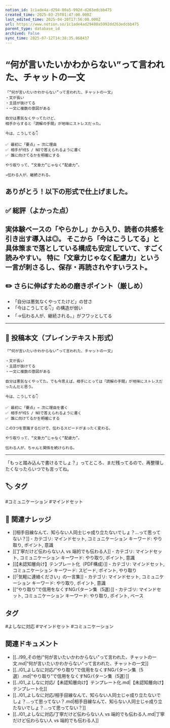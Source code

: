 ```yaml
---
notion_id: 1c1ade4a-d294-80a5-992d-d263edcbb475
created_time: 2025-03-25T01:47:00.000Z
last_edited_time: 2025-04-20T17:56:00.000Z
url: https://www.notion.so/1c1ade4ad29480a5992dd263edcbb475
parent_type: database_id
archived: False
sync_time: 2025-07-12T14:38:35.868437
---
```


# “何が言いたいかわからない”って言われた、チャットの一文

```plain text
「“何が言いたいかわからない”って言われた、チャットの一文」
・文が長い
・主語が抜けてる
・一文に複数の意図がある

自分は悪気なくやってたけど、
相手からすると「読解の手間」が地味にストレスだった。

今は、こうしてる👇

✅ 最初に「要点」→ 次に理由
✅ 相手がYES / NOで答えられるように書く
✅ 誰に向けてるかを明確にする

やり取りって、“文章力”じゃなく“配慮力”。

→伝わる人が、継続される。
```
ありがとう！以下の形式で仕上げました。
---
## ✅ 総評（よかった点）
実体験ベースの「やらかし」から入り、読者の共感を引き出す導入は◎。
そこから「今はこうしてる」と具体策まで落としている構成も安定していて、すごく読みやすい。
特に「文章力じゃなく配慮力」という一言が刺さるし、保存・再読されやすいラスト。
---
## ✏️ さらに伸ばすための磨きポイント（厳しめ）
- 「自分は悪気なくやってたけど」の甘さ
- 「今はこうしてる👇」の構造が弱い
- 「→伝わる人が、継続される。」がフワッとしてる
---
## 📄 投稿本文（プレインテキスト形式）
```plain text
「“何が言いたいかわからない”って言われた、チャットの一文」

・文が長い
・主語が抜けてる
・一文に複数の意図がある

自分は悪気なくやってた。でも今思えば、相手にとっては「読解の手間」が地味にストレスだったんだと思う。

今は、こうしてる👇

✅ 最初に「要点」→ 次に理由を書く
✅ 相手がYES / NOで答えられるように書く
✅ 誰に向けてるかを明確にする

この3つを意識するだけで、伝わるスピードがまったく変わる。

やり取りって、“文章力”じゃなく“配慮力”。

伝わる人が、ちゃんと関係を続けられる。

```
---
「もっと踏み込んで書けるでしょ？」ってところ、まだ残ってるので、再整理したくなったらいつでも言ってね。

## 🏷️ タグ
#コミュニケーション #マインドセット

## 🔗 関連ナレッジ
- [[相手目線なんて、知らない人同士じゃ成り立たないでしょ？…って思ってない？]] - カテゴリ: マインドセット, コミュニケーション キーワード: やり取り, ポイント, 意識
- [[丁寧だけど伝わらない人 vs 端的でも伝わる人]] - カテゴリ: マインドセット, コミュニケーション キーワード: やり取り, ポイント, 意識
- [[【未認知層向け】テンプレート化（PDF構成）]] - カテゴリ: マインドセット, コミュニケーション キーワード: スピード, ポイント, やり取り
- [[「気軽に連絡ください」の一言集]] - カテゴリ: マインドセット, コミュニケーション キーワード: やり取り, ポイント, 意識
- [[“やり取り”で信用をなくすNGパターン集（5選）]] - カテゴリ: マインドセット, コミュニケーション キーワード: やり取り, ポイント, ベース


## タグ

#よしなに対応 #マインドセット #コミュニケーション 

## 関連ドキュメント

- [[../99_その他/“何が言いたいかわからない”って言われた、チャットの一文.md|“何が言いたいかわからない”って言われた、チャットの一文]]
- [[../01_よしなに対応/“やり取り”で信用をなくすNGパターン集（5選）.md|“やり取り”で信用をなくすNGパターン集（5選）]]
- [[../01_よしなに対応/【未認知層向け】テンプレート化.md|【未認知層向け】テンプレート化]]
- [[../01_よしなに対応/相手目線なんて、知らない人同士じゃ成り立たないでしょ？…って思ってない？.md|相手目線なんて、知らない人同士じゃ成り立たないでしょ？…って思ってない？]]
- [[../01_よしなに対応/丁寧だけど伝わらない人 vs 端的でも伝わる人.md|丁寧だけど伝わらない人 vs 端的でも伝わる人]]

